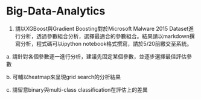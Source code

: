 # Big-Data-Analytics
1. 請以XGBoost與Gradient Boosting對於Microsoft Malware 2015 Dataset進行分析，透過參數組合分析，選擇最適合的參數組合。結果請以markdown撰寫分析，程式碼可以ipython notebook格式撰寫，請於5/20前繳交至系統。

a. 請針對各個參數逐一進行分析，建議先固定某個參數，並逐步選擇最佳評估參數

b. 可輔以heatmap來呈現grid search的分析結果

c. 請留意binary與multi-class classification在評估上的差異
